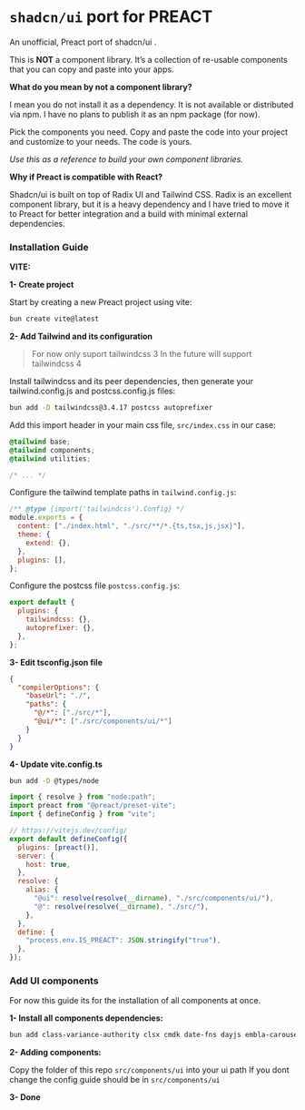# `shadcn/ui` port for PREACT

An unofficial, Preact port of shadcn/ui .

This is **NOT** a component library. It’s a collection of re-usable components that you
can copy and paste into your apps.

**What do you mean by not a component library?**

I mean you do not install it as a dependency. It is not available or distributed via npm. I have no
plans to publish it as an npm package (for now).

Pick the components you need. Copy and paste the code into your project and customize to your needs.
The code is yours.

_Use this as a reference to build your own component libraries._

**Why if Preact is compatible with React?**

Shadcn/ui is built on top of Radix UI and Tailwind CSS. Radix is ​​an excellent component library,
but it is a heavy dependency and I have tried to move it to Preact for better
integration and a build with minimal external dependencies.

### Installation Guide

**VITE:**

**1- Create project**

Start by creating a new Preact project using vite:

```bash
bun create vite@latest
```

**2- Add Tailwind and its configuration**

> For now only suport tailwindcss 3
> In the future will support tailwindcss 4

Install tailwindcss and its peer dependencies, then generate your tailwind.config.js and postcss.config.js files:

```bash
bun add -D tailwindcss@3.4.17 postcss autoprefixer
```

Add this import header in your main css file, `src/index.css` in our case:

```css
@tailwind base;
@tailwind components;
@tailwind utilities;

/* ... */
```

Configure the tailwind template paths in `tailwind.config.js`:

```js
/** @type {import('tailwindcss').Config} */
module.exports = {
  content: ["./index.html", "./src/**/*.{ts,tsx,js,jsx}"],
  theme: {
    extend: {},
  },
  plugins: [],
};
```

Configure the postcss file `postcss.config.js`:

```js
export default {
  plugins: {
    tailwindcss: {},
    autoprefixer: {},
  },
};
```

**3- Edit tsconfig.json file**

```json
{
  "compilerOptions": {
    "baseUrl": "./",
    "paths": {
      "@/*": ["./src/*"],
      "@ui/*": ["./src/components/ui/*"]
    }
  }
}
```

**4- Update vite.config.ts**

```bash
bun add -D @types/node
```

```js
import { resolve } from "node:path";
import preact from "@preact/preset-vite";
import { defineConfig } from "vite";

// https://vitejs.dev/config/
export default defineConfig({
  plugins: [preact()],
  server: {
    host: true,
  },
  resolve: {
    alias: {
      "@ui": resolve(resolve(__dirname), "./src/components/ui/"),
      "@": resolve(resolve(__dirname), "./src/"),
    },
  },
  define: {
    "process.env.IS_PREACT": JSON.stringify("true"),
  },
});
```

### Add UI components

For now this guide its for the installation of all components at once.

**1- Install all components dependencies:**

```bash
bun add class-variance-authority clsx cmdk date-fns dayjs embla-carousel-react input-otp lucide-preact react-day-picker react-hot-toast recharts tailwind-merge tailwindcss-animate vaul
```

**2- Adding components:**

Copy the folder of this repo `src/components/ui` into your ui path
If you dont change the config guide should be in `src/components/ui`

**3- Done**
